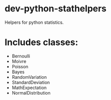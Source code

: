 # dev-python-stathelpers
Helpers for python statistics.

# Includes classes:
* Bernoulli
* Moivre
* Poisson
* Bayes
* RandomVariation
* StandardDeviation
* MathExpectation
* NormalDistribution
